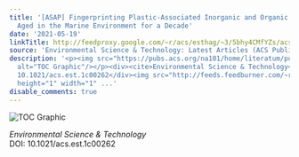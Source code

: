 ```yaml
---
title: '[ASAP] Fingerprinting Plastic-Associated Inorganic and Organic Matter on Plastic
  Aged in the Marine Environment for a Decade'
date: '2021-05-19'
linkTitle: http://feedproxy.google.com/~r/acs/esthag/~3/5bhy4CMfYZs/acs.est.1c00262
source: 'Environmental Science & Technology: Latest Articles (ACS Publications)'
description: '<p><img src="https://pubs.acs.org/na101/home/literatum/publisher/achs/journals/content/esthag/0/esthag.ahead-of-print/acs.est.1c00262/20210519/images/medium/es1c00262_0010.gif"
  alt="TOC Graphic"/></p><div><cite>Environmental Science & Technology</cite></div><div>DOI:
  10.1021/acs.est.1c00262</div><img src="http://feeds.feedburner.com/~r/acs/esthag/~4/5bhy4CMfYZs"
  height="1" width="1" ...'
disable_comments: true
---
```

<p><img src="https://pubs.acs.org/na101/home/literatum/publisher/achs/journals/content/esthag/0/esthag.ahead-of-print/acs.est.1c00262/20210519/images/medium/es1c00262_0010.gif" alt="TOC Graphic"/></p><div><cite>Environmental Science & Technology</cite></div><div>DOI: 10.1021/acs.est.1c00262</div><img src="http://feeds.feedburner.com/~r/acs/esthag/~4/5bhy4CMfYZs" height="1" width="1" ...